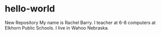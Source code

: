 # hello-world
New Repository
My name is Rachel Barry.
I teacher at 6-8 computers at Elkhorn Public Schools.
I live in Wahoo Nebraska.
